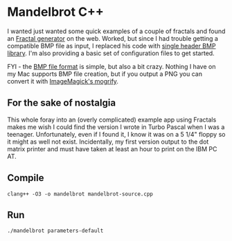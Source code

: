 # Mandelbrot C++

I wanted just wanted some quick examples of a couple of fractals and found an [Fractal generator](http://yozh.org/mset_index/) on the web. Worked, but since I had trouble getting a compatible BMP file as input, I replaced his code with [single header BMP library](http://www.partow.net/programming/bitmap/). I'm also providing a basic set of configuration files to get started.

FYI - the [BMP file format](https://en.wikipedia.org/wiki/BMP_file_format) is simple, but also a bit crazy. Nothing I have on my Mac supports BMP file creation, but if you output a PNG you can convert it with [ImageMagick's mogrify](http://www.imagemagick.org/script/mogrify.php).

## For the sake of nostalgia

This whole foray into an (overly complicated) example app using Fractals makes me wish I could find the version I wrote in Turbo Pascal when I was a teenager. Unfortunately, even if I found it, I know it was on a 5 1/4" floppy so it might as well not exist. Incidentally, my first version output to the dot matrix printer and must have taken at least an hour to print on the IBM PC AT.

## Compile

    clang++ -O3 -o mandelbrot mandelbrot-source.cpp 
  
## Run

    ./mandelbrot parameters-default
